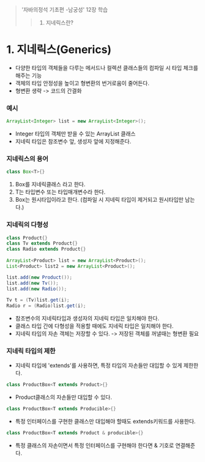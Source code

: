 > '자바의정석 기초편 -남궁성' 12장 학습
>> 1. 지네릭스란?



# 1. 지네릭스(Generics)
- 다양한 타입의 객체들을 다루는 메서드나 컬렉션 클래스들의 컴파일 시 타입 체크를 해주는 기능
- 객체의 타입 안정성을 높이고 형변환의 번거로움이 줄어든다.
- 형변환 생략 -> 코드의 간결화

### 예시
```java
ArrayList<Integer> list = new ArrayList<Integer>();
```
- Integer 타입의 객체만 받을 수 있는 ArrayList 클래스
- 지네릭 타입은 참조변수 앞, 생성자 앞에 지정해준다.

### 지네릭스의 용어
```java
class Box<T>{}
```
1. Box<T>를 지네릭클래스 라고 한다.
2. T는 타입변수 또는 타입매개변수라 한다.
3. Box는 원시타입이라고 한다. (컴파일 시 지네릭 타입이 제거되고 원시타입만 남는다.)

### 지네릭의 다형성
  
```java
class Product{}
class Tv extends Product{}
class Radio extends Product{}
  
ArrayList<Product> list = new ArrayList<Product>();
List<Product> list2 = new ArrayList<Product>();

list.add(new Product());
list.add(new Tv());
list.add(new Radio());
  
Tv t = (Tv)list.get(i);
Radio r = (Radio)list.get(i);
```
- 참조변수의 지네릭타입과 생성자의 지네릭 타입은 일치해야 한다.
- 클래스 타입 간에 다형성을 적용할 때에도 지네릭 타입은 일치해야 한다.
- 지네릭 타입의 자손 객체는 저장할 수 있다. -> 저장된 객체를 꺼낼때는 형변환 필요
  
### 지네릭 타입의 제한
- 지네릭 타입에 'extends'를 사용하면, 특정 타입의 자손들만 대입할 수 있게 제한한다.
```java
class ProductBox<T extends Product>{}
```
- Product클래스의 자손들만 대입할 수 있다.
```java
class ProductBox<T extends Producible>{}
```
- 특정 인터페이스를 구현한 클래스만 대입해야 할때도 extends키워드를 사용한다.

```java
class ProductBox<T extends Product & producible>{}
```
- 특정 클래스의 자손이면서 특정 인터페이스를 구현해야 한다면 & 기호로 연결해준다.

  

